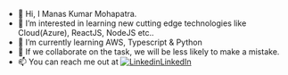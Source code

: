 - 👋 Hi, I Manas Kumar Mohapatra.
- 👀 I’m interested in learning new cutting edge technologies like Cloud(Azure), ReactJS, NodeJS etc..
- 🌱 I’m currently learning AWS, Typescript & Python
- 💞️ If we collaborate on the task, we will be less likely to make a mistake.
- 📫 You can reach me out at [![Linkedin](https://i.stack.imgur.com/gVE0j.png)LinkedIn](https://www.linkedin.com/in/manas-kumar-mohapatra-8657b940)

<!---
manaskumarm/manaskumarm is a ✨ special ✨ repository because its `README.md` (this file) appears on your GitHub profile.
You can click the Preview link to take a look at your changes.
--->
